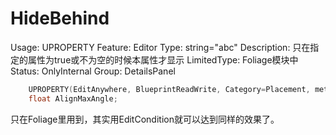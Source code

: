 # HideBehind

Usage: UPROPERTY
Feature: Editor
Type: string="abc"
Description: 只在指定的属性为true或不为空的时候本属性才显示
LimitedType: Foliage模块中
Status: OnlyInternal
Group: DetailsPanel

```cpp
	UPROPERTY(EditAnywhere, BlueprintReadWrite, Category=Placement, meta=(UIMin = 0, ClampMin = 0, UIMax = 359, ClampMax = 359, HideBehind="AlignToNormal"))
	float AlignMaxAngle;
```

只在Foliage里用到，其实用EditCondition就可以达到同样的效果了。